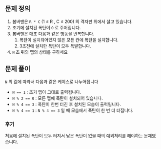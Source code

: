## 문제 정의

1. 봄버맨은 `R * C` (1 ≤ R , C ≤ 200) 의 격자판 위에서 살고 있습니다.
2. 초기에 설치된 폭탄이 `O` 로 주어집니다.
3. 봄버맨은 매초 다음과 같은 행동을 반복합니다.
    1. 폭탄이 설치되어있지 않은 모든 칸에 폭탄을 설치합니다.
    2. 3초전에 설치한 폭탄이 모두 폭발합니다.
4. `N` 초 뒤의 맵의 상태를 구하세요

## 문제 풀이

`N` 의 값에 따라서 다음과 같은 케이스로 나누어집니다

- `N == 1` : 초기 맵이 그대로 출력됩니다.
- `N % 2 == 0` : 모든 맵에 폭탄이 설치되어 있습니다.
- `N % 4 == 3` : 폭탄이 한번 터진 후 설치된 모습이 출력됩니다.
- `N % 4 == 1` : `N % 4 == 3` 일 때 모습에서 폭탄이 한 번 더 터집니다.

### 후기

처음에 설치된 폭탄이 모두 터져서 남은 폭탄이 없을 때의 예외처리를 해야하는 문제였습니다.